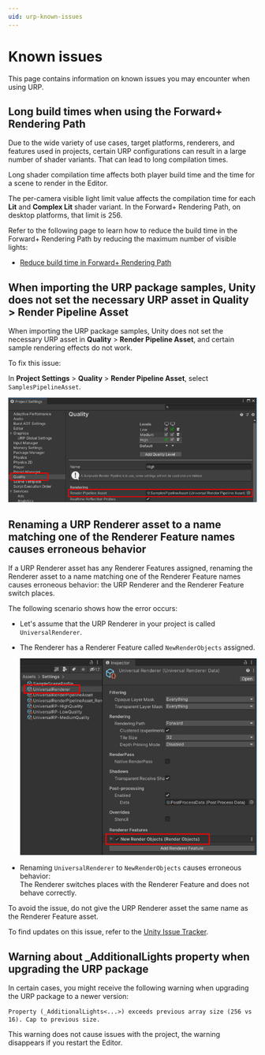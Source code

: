 ```yaml
---
uid: urp-known-issues
---
```

# Known issues

This page contains information on known issues you may encounter when using URP.

## Long build times when using the Forward+ Rendering Path

Due to the wide variety of use cases, target platforms, renderers, and features used in projects, certain URP configurations can result in a large number of shader variants. That can lead to long compilation times.

Long shader compilation time affects both player build time and the time for a scene to render in the Editor.

The per-camera visible light limit value affects the compilation time for each **Lit** and **Complex Lit** shader variant. In the Forward+ Rendering Path, on desktop platforms, that limit is 256.

Refer to the following page to learn how to reduce the build time in the Forward+ Rendering Path by reducing the maximum number of visible lights:

* [Reduce build time in Forward+ Rendering Path](rendering/forward-plus-rendering-path.md#reduce-build-time)

## When importing the URP package samples, Unity does not set the necessary URP asset in Quality > Render Pipeline Asset<a name="urp-samples-known-issue-1"></a>

When importing the URP package samples, Unity does not set the necessary URP asset in **Quality** > **Render Pipeline Asset**, and certain sample rendering effects do not work.

To fix this issue:

In **Project Settings** > **Quality** > **Render Pipeline Asset**, select `SamplesPipelineAsset`.

![In Project Settings > Quality > Render Pipeline Asset, select SamplesPipelineAsset](Images/known-issues/urp-12-package-samples.png)

## Renaming a URP Renderer asset to a name matching one of the Renderer Feature names causes erroneous behavior

If a URP Renderer asset has any Renderer Features assigned, renaming the Renderer asset to a name matching one of the Renderer Feature names causes erroneous behavior: the URP Renderer and the Renderer Feature switch places.

The following scenario shows how the error occurs:

* Let's assume that the URP Renderer in your project is called `UniversalRenderer`.
* The Renderer has a Renderer Feature called `NewRenderObjects` assigned.

    ![UniversalRenderer with Renderer Feature assigned to it.](Images/known-issues/urp-10-renaming-renderer.png)

* Renaming `UniversalRenderer` to `NewRenderObjects` causes erroneous behavior:<br/>The Renderer switches places with the Renderer Feature and does not behave correctly.

To avoid the issue, do not give the URP Renderer asset the same name as the Renderer Feature asset.

To find updates on this issue, refer to the [Unity Issue Tracker](https://issuetracker.unity3d.com/issues/parent-and-child-nested-scriptable-object-assets-switch-places-when-parent-scriptable-object-asset-is-renamed).

## Warning about \_AdditionalLights property when upgrading the URP package

In certain cases, you might receive the following warning when upgrading the URP package to a newer version:

```
Property (_AdditionalLights<...>) exceeds previous array size (256 vs 16). Cap to previous size.
```

This warning does not cause issues with the project, the warning disappears if you restart the Editor.

